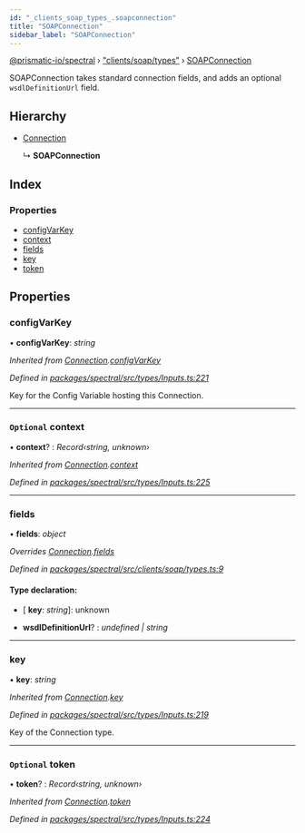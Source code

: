 ```yaml
---
id: "_clients_soap_types_.soapconnection"
title: "SOAPConnection"
sidebar_label: "SOAPConnection"
---
```


[@prismatic-io/spectral](../index.md) › ["clients/soap/types"](../modules/_clients_soap_types_.md) › [SOAPConnection](_clients_soap_types_.soapconnection.md)

SOAPConnection takes standard connection fields, and adds an optional `wsdlDefinitionUrl` field.

## Hierarchy

* [Connection](_types_inputs_.connection.md)

  ↳ **SOAPConnection**

## Index

### Properties

* [configVarKey](_clients_soap_types_.soapconnection.md#configvarkey)
* [context](_clients_soap_types_.soapconnection.md#optional-context)
* [fields](_clients_soap_types_.soapconnection.md#fields)
* [key](_clients_soap_types_.soapconnection.md#key)
* [token](_clients_soap_types_.soapconnection.md#optional-token)

## Properties

###  configVarKey

• **configVarKey**: *string*

*Inherited from [Connection](_types_inputs_.connection.md).[configVarKey](_types_inputs_.connection.md#configvarkey)*

*Defined in [packages/spectral/src/types/Inputs.ts:221](https://github.com/prismatic-io/spectral/blob/v7.6.2/packages/spectral/src/types/Inputs.ts#L221)*

Key for the Config Variable hosting this Connection.

___

### `Optional` context

• **context**? : *Record‹string, unknown›*

*Inherited from [Connection](_types_inputs_.connection.md).[context](_types_inputs_.connection.md#optional-context)*

*Defined in [packages/spectral/src/types/Inputs.ts:225](https://github.com/prismatic-io/spectral/blob/v7.6.2/packages/spectral/src/types/Inputs.ts#L225)*

___

###  fields

• **fields**: *object*

*Overrides [Connection](_types_inputs_.connection.md).[fields](_types_inputs_.connection.md#fields)*

*Defined in [packages/spectral/src/clients/soap/types.ts:9](https://github.com/prismatic-io/spectral/blob/v7.6.2/packages/spectral/src/clients/soap/types.ts#L9)*

#### Type declaration:

* \[ **key**: *string*\]: unknown

* **wsdlDefinitionUrl**? : *undefined | string*

___

###  key

• **key**: *string*

*Inherited from [Connection](_types_inputs_.connection.md).[key](_types_inputs_.connection.md#key)*

*Defined in [packages/spectral/src/types/Inputs.ts:219](https://github.com/prismatic-io/spectral/blob/v7.6.2/packages/spectral/src/types/Inputs.ts#L219)*

Key of the Connection type.

___

### `Optional` token

• **token**? : *Record‹string, unknown›*

*Inherited from [Connection](_types_inputs_.connection.md).[token](_types_inputs_.connection.md#optional-token)*

*Defined in [packages/spectral/src/types/Inputs.ts:224](https://github.com/prismatic-io/spectral/blob/v7.6.2/packages/spectral/src/types/Inputs.ts#L224)*
